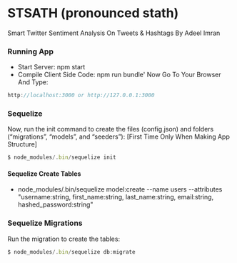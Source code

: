 # STSATH (pronounced stath)
Smart Twitter Sentiment Analysis On Tweets &amp; Hashtags
By Adeel Imran


### Running App
* Start Server: npm start
* Compile Client Side Code: npm run bundle'
Now Go To Your Browser And Type:
```javascript
http://localhost:3000 or http://127.0.0.1:3000
```

### Sequelize
Now, run the init command to create the files (config.json) and
folders (“migrations”, “models”, and “seeders”): [First Time Only When Making App Structure]

```javascript
$ node_modules/.bin/sequelize init
```

#### Sequelize Create Tables
* node_modules/.bin/sequelize model:create --name users --attributes "username:string, first_name:string, last_name:string, email:string, hashed_password:string"

### Sequelize Migrations
Run the migration to create the tables:

``` javascript
$ node_modules/.bin/sequelize db:migrate
```
